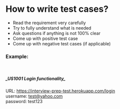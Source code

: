<h1>How to write test cases?</h1>

* Read the requirement very carefully
* Try to fully understand what is needed
* Ask questions if anything is not 100% clear
* Come up with positive test case
* Come up with negative test cases (if applicable)


<h3>Example:</h3>
<br/>
<h5>_US1001 Login functionality_</h5>

URL: https://interview-prep-test.herokuapp.com/login
<br/>
username: test@yahoo.com
<br/>
password: test123